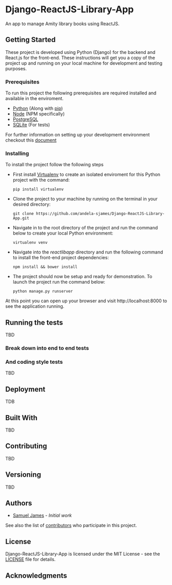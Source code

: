 # Django-ReactJS-Library-App
An app to manage Amity library books using ReactJS.

## Getting Started


These project is developed using Python (Django) for the backend and React.js for the front-end.
These instructions will get you a copy of the project up and running on your local machine for development and testing purposes.

### Prerequisites
To run this project the following prerequisites are required installed and available in the enviroment.
- [Python](https://www.python.org/downloads/) (Along with [pip](https://pypi.python.org/pypi/pip))
- [Node](https://nodejs.org/en/) (NPM specifically)
- [PostgreSQL](https://www.postgresql.org/download/)
- [SQLite](https://sqlite.org/download.html) (For tests)

For further information on setting up your development environment checkout this [document](http://sourabhbajaj.com/mac-setup/Python/)

### Installing

To install the project follow the following steps
- First install [Virtualenv](http://www.virtualenv.org/) to create an isolated enviroment for this Python project with the command:

  `pip install virtualenv`

- Clone the project to your machine by running on the terminal in your desired directory:

  `git clone https://github.com/andela-sjames/Django-ReactJS-Library-App.git`

- Navigate in to the root directory of the project and run the command below to create your local Python environment:

  `virtualenv venv`

- Navigate into the *reactlibapp* directory and run the following command to install the front-end project dependencies:

  `npm install && bower install`

- The project should now be setup and ready for demonstration. To launch the project run the command below:
  
  `python manage.py runserver`

At this point you can open up your browser and visit http://localhost:8000 to see the application running.

## Running the tests

TBD

### Break down into end to end tests


### And coding style tests

TBD

## Deployment

TDB

## Built With

TBD

## Contributing

TBD

## Versioning

TBD

## Authors

* [Samuel James](https://github.com/andela-sjames) - *Initial work*

See also the list of [contributors](https://github.com/your/project/contributors) who participate in this project.

## License

Django-ReactJS-Library-App is licensed under the MIT License - see the [LICENSE](LICENSE) file for details.

## Acknowledgments


